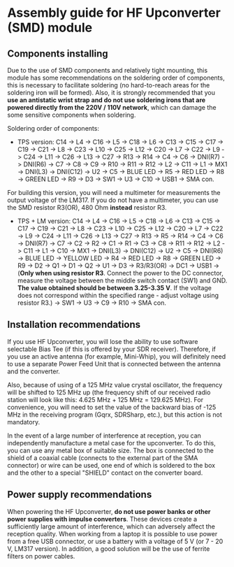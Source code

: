 # Assembly guide for HF Upconverter (SMD) module

## Components installing 
Due to the use of SMD components and relatively tight mounting, this module has some recommendations on the soldering order of components, this is necessary to facilitate soldering (no hard-to-reach areas for the soldering iron will be formed).
Also, it is strongly recommended that you **use an antistatic wrist strap and do not use soldering irons that are powered directly from the 220V / 110V network**, which can damage the some sensitive components when soldering.

Soldering order of components:

- TPS version: C14 -> L4 -> C16 -> L5 -> C18 -> L6 -> C13 -> C15 -> C17 -> C19 -> C21 -> L8 -> C23 -> L10 -> C25 -> L12 -> C20 -> L7 -> C22 -> L9 -> C24 -> L11 -> C26 -> L13 -> C27 -> R13 -> R14 -> C4 -> C6 -> DNI(R7) -> DNI(R6) -> C7 -> C8 -> C9 -> R10 -> R11 -> R12 -> L2 -> C11 -> L1 -> MX1 -> DNI(L3) -> DNI(C12) -> U2 -> C5 -> BLUE LED -> R5 -> RED LED -> R8 -> GREEN LED -> R9 -> D3 -> SW1 -> U3 -> C10 -> USB1 -> SMA con.

For building this version, you will need a multimeter for measurements the output voltage of the LM317. If you do not have a multimeter, you can use the SMD resistor R3(OR), 480 Ohm **instead** resistor R3.  

- TPS + LM version: C14 -> L4 -> C16 -> L5 -> C18 -> L6 -> C13 -> C15 -> C17 -> C19 -> C21 -> L8 -> C23 -> L10 -> C25 -> L12 -> C20 -> L7 -> C22 -> L9 -> C24 -> L11 -> C26 -> L13 -> C27 -> R13 -> R5 -> R14 -> C4 -> C6 -> DNI(R7) -> C7 -> C2 -> R2 -> C1 -> R1 -> C3 -> C8 -> R11 -> R12 -> L2 -> C11 -> L1 -> C10 -> MX1 -> DNI(L3) -> DNI(C12) -> U2 -> C5 -> DNI(R6) -> BLUE LED -> YELLOW LED -> R4 -> RED LED -> R8 -> GREEN LED -> R9 -> D2 -> Q1 -> D1 -> Q2 -> U1 -> D3 -> R3/R3(OR) -> DC1 -> USB1 -> (**Only when using resistor R3**. Connect the power to the DC connector, measure the voltage between the middle switch contact (SW1) and GND. **The value obtained should be between 3.25-3.35 V**. If the voltage does not correspond within the specified range - adjust voltage using resistor R3.) -> SW1 -> U3 -> C9 -> R10 -> SMA con. 

## Installation recommendations
If you use HF Upconverter, you will lose the ability to use software selectable Bias Tee (if this is offered by your SDR receiver). Therefore, if you use an active antenna (for example, Mini-Whip), you will definitely need to use a separate Power Feed Unit that is connected between the antenna and the converter.

Also, because of using of a 125 MHz value crystal oscillator, the frequency will be shifted to 125 MHz up (the frequency shift of our received radio station will look like this: 4.625 MHz + 125 MHz = 129.625 MHz). For convenience, you will need to set the value of the backward bias of -125 MHz in the receiving program (Gqrx, SDRSharp, etc.), but this action is not mandatory.

In the event of a large number of interference at reception, you can independently manufacture a metal case for the upconverter. To do this, you can use any metal box of suitable size. The box is connected to the shield of a coaxial cable (connects to the external part of the SMA connector) or wire can be used, one end of which is soldered to the box and the other to a special "SHIELD" contact on the converter board.

## Power supply recommendations
When powering the HF Upconverter, **do not use power banks or other power supplies with impulse converters**. These devices create a sufficiently large amount of interference, which can adversely affect the reception quality. When working from a laptop it is possible to use power from a free USB connector, or use a battery with a voltage of 5 V (or 7 - 20 V, LM317 version). In addition, a good solution will be the use of ferrite filters on power cables.